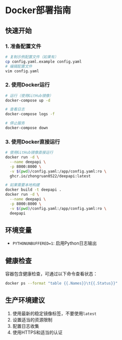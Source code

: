 # Docker部署指南

## 快速开始

### 1. 准备配置文件
```bash
# 复制示例配置文件（如果有）
cp config.yaml.example config.yaml
# 编辑配置文件
vim config.yaml
```

### 2. 使用Docker运行
```bash
# 运行（使用GitHub镜像）
docker-compose up -d

# 查看日志
docker-compose logs -f

# 停止服务
docker-compose down
```

### 3. 使用Docker直接运行
```bash
# 使用GitHub镜像直接运行
docker run -d \
  --name deepapi \
  -p 8000:8000 \
  -v $(pwd)/config.yaml:/app/config.yaml:ro \
  ghcr.io/zhongruan0522/deepapi:latest

# 如果需要本地构建
docker build -t deepapi .
docker run -d \
  --name deepapi \
  -p 8000:8000 \
  -v $(pwd)/config.yaml:/app/config.yaml:ro \
  deepapi
```

## 环境变量
- `PYTHONUNBUFFERED=1`: 启用Python日志输出

## 健康检查
容器包含健康检查，可通过以下命令查看状态：
```bash
docker ps --format "table {{.Names}}\t{{.Status}}"
```

## 生产环境建议
1. 使用最新的稳定镜像标签，不要使用`latest`
2. 设置适当的资源限制
3. 配置日志收集
4. 使用HTTPS和适当的认证